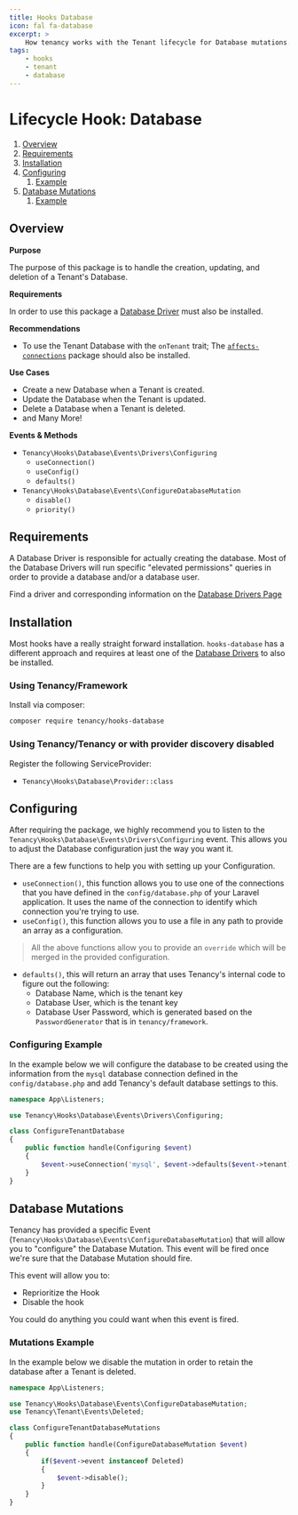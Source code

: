 ```yaml
---
title: Hooks Database
icon: fal fa-database
excerpt: >
    How tenancy works with the Tenant lifecycle for Database mutations.
tags:
    - hooks
    - tenant
    - database
---
```

# Lifecycle Hook: Database

1. [Overview](#overview)
2. [Requirements](#requirements)
3. [Installation](#installation)
4. [Configuring](#configuring)
   1. [Example](#configuring-example)
5. [Database Mutations](#database-mutations)
   1. [Example](#mutations-example)

## Overview

**Purpose**

The purpose of this package is to handle the creation, updating, and deletion of a Tenant's Database.

**Requirements**

In order to use this package a [Database Driver](database-drivers) must also be installed.

**Recommendations**

- To use the Tenant Database with the `onTenant` trait; The [`affects-connections`](affects-connections) package should also be installed.

**Use Cases**

- Create a new Database when a Tenant is created.
- Update the Database when the Tenant is updated.
- Delete a Database when a Tenant is deleted.
- and Many More!

**Events & Methods**

- `Tenancy\Hooks\Database\Events\Drivers\Configuring`
    - `useConnection()`
    - `useConfig()`
    - `defaults()` 
-  `Tenancy\Hooks\Database\Events\ConfigureDatabaseMutation`
    - `disable()`
    - `priority()`

## Requirements

A Database Driver is responsible for actually creating the database. Most of the Database Drivers will run specific "elevated permissions" queries in order to provide a database and/or a database user.

Find a driver and corresponding information on the [Database Drivers Page](database-drivers)

## Installation

Most hooks have a really straight forward installation. `hooks-database` has a different approach and requires at least one of the [Database Drivers](database-drivers) to also be installed.

### Using Tenancy/Framework
Install via composer:
```bash
composer require tenancy/hooks-database
```

### Using Tenancy/Tenancy or with provider discovery disabled
Register the following ServiceProvider: 
  - `Tenancy\Hooks\Database\Provider::class`

## Configuring

After requiring the package, we highly recommend you to listen to the `Tenancy\Hooks\Database\Events\Drivers\Configuring` event. This allows you to adjust the Database configuration just the way you want it.

There are a few functions to help you with setting up your Configuration.

- `useConnection()`, this function allows you to use one of the connections that you have defined in the `config/database.php` of your Laravel application. It uses the name of the connection to identify which connection you're trying to use.
- `useConfig()`, this function allows you to use a file in any path to provide an array as a configuration.

> All the above functions allow you to provide an `override` which will be merged in the provided configuration.

- `defaults()`, this will return an array that uses Tenancy's internal code to figure out the following:
  - Database Name, which is the tenant key
  - Database User, which is the tenant key
  - Database User Password, which is generated based on the `PasswordGenerator` that is in `tenancy/framework`.

### Configuring Example

In the example below we will configure the database to be created using the information from the `mysql` database connection defined in the `config/database.php` and add Tenancy's default database settings to this.

```php
namespace App\Listeners;

use Tenancy\Hooks\Database\Events\Drivers\Configuring;

class ConfigureTenantDatabase
{
    public function handle(Configuring $event)
    {
        $event->useConnection('mysql', $event->defaults($event->tenant));
    }
}
```

## Database Mutations

Tenancy has provided a specific Event (`Tenancy\Hooks\Database\Events\ConfigureDatabaseMutation`) that will allow you to "configure" the Database Mutation. This event will be fired once we're sure that the Database Mutation should fire.

This event will allow you to:

- Reprioritize the Hook
- Disable the hook

You could do anything you could want when this event is fired.

### Mutations Example

In the example below we disable the mutation in order to retain the database after a Tenant is deleted.

```php
namespace App\Listeners;

use Tenancy\Hooks\Database\Events\ConfigureDatabaseMutation;
use Tenancy\Tenant\Events\Deleted;

class ConfigureTenantDatabaseMutations
{
    public function handle(ConfigureDatabaseMutation $event)
    {
        if($event->event instanceof Deleted)
        {
            $event->disable();
        }
    }
}
```

